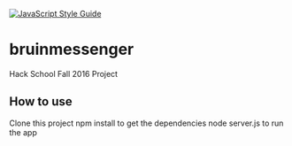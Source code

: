 [![JavaScript Style Guide](https://cdn.rawgit.com/feross/standard/master/badge.svg)](https://github.com/feross/standard)
# bruinmessenger
Hack School Fall 2016 Project

## How to use
Clone this project
npm install to get the dependencies
node server.js to run the app

